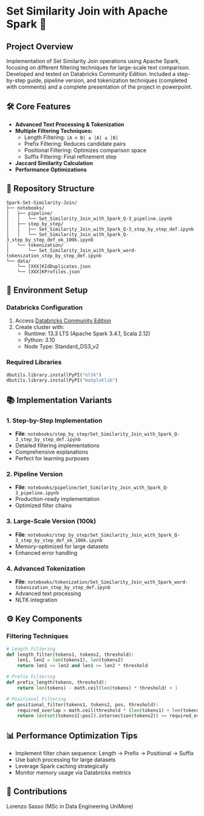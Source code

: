 # Set Similarity Join with Apache Spark 🚀

## Project Overview
Implementation of Set Similarity Join operations using Apache Spark, focusing on different filtering techniques for large-scale text comparison. Developed and tested on Databricks Community Edition.
Included a step-by-step guide, pipeline version, and tokenization techniques (completed with comments)
and a complete presentation of the project in powerpoint.

## 🛠️ Core Features
- **Advanced Text Processing & Tokenization**
- **Multiple Filtering Techniques:**
  - Length Filtering: `|A ∩ B| ≤ |A| ≤ |B|`
  - Prefix Filtering: Reduces candidate pairs
  - Positional Filtering: Optimizes comparison space
  - Suffix Filtering: Final refinement step
- **Jaccard Similarity Calculation**
- **Performance Optimizations**

## 📁 Repository Structure
```
Spark-Set-Similarity-Join/
├── notebooks/
│   ├── pipeline/
│   │   └── Set_Similarity_Join_with_Spark_Q-3_pipeline.ipynb
│   ├── step_by_step/
│   │   ├── Set_Similarity_Join_with_Spark_Q-3_step_by_step_def.ipynb
│   │   └── Set_Similarity_Join_with_Spark_Q-3_step_by_step_def_ok_100k.ipynb
│   └── tokenization/
│       └── Set_Similarity_Join_with_Spark_word-tokenization_step_by_step_def.ipynb
└── data/
    └── [XXX]KIdDuplicates.json
    └── [XXX]KProfiles.json
```

## 🔧 Environment Setup

### Databricks Configuration
1. Access [Databricks Community Edition](https://community.cloud.databricks.com)
2. Create cluster with:
   - Runtime: 13.3 LTS (Apache Spark 3.4.1, Scala 2.12)
   - Python: 3.10
   - Node Type: Standard_DS3_v2

### Required Libraries
```python
dbutils.library.installPyPI("nltk")
dbutils.library.installPyPI("matplotlib")
```

## 📚 Implementation Variants

### 1. Step-by-Step Implementation
- **File**: `notebooks/step_by_step/Set_Similarity_Join_with_Spark_Q-3_step_by_step_def.ipynb`
- Detailed filtering implementations
- Comprehensive explanations
- Perfect for learning purposes

### 2. Pipeline Version
- **File**: `notebooks/pipeline/Set_Similarity_Join_with_Spark_Q-3_pipeline.ipynb`
- Production-ready implementation
- Optimized filter chains

### 3. Large-Scale Version (100k)
- **File**: `notebooks/step_by_step/Set_Similarity_Join_with_Spark_Q-3_step_by_step_def_ok_100k.ipynb`
- Memory-optimized for large datasets
- Enhanced error handling

### 4. Advanced Tokenization
- **File**: `notebooks/tokenization/Set_Similarity_Join_with_Spark_word-tokenization_step_by_step_def.ipynb`
- Advanced text processing
- NLTK integration

## ⚙️ Key Components

### Filtering Techniques
```python
# Length Filtering
def length_filter(tokens1, tokens2, threshold):
    len1, len2 = len(tokens1), len(tokens2)
    return len1 <= len2 and len1 >= len2 * threshold

# Prefix Filtering
def prefix_length(tokens, threshold):
    return len(tokens) - math.ceil(len(tokens) * threshold) + 1

# Positional Filtering
def positional_filter(tokens1, tokens2, pos, threshold):
    required_overlap = math.ceil(threshold * (len(tokens1) + len(tokens2)) / (1 + threshold))
    return len(set(tokens1[:pos]).intersection(tokens2)) >= required_overlap
```

## 📊 Performance Optimization Tips
- Implement filter chain sequence: Length → Prefix → Positional → Suffix
- Use batch processing for large datasets
- Leverage Spark caching strategically
- Monitor memory usage via Databricks metrics

## 🤝 Contributions
Lorenzo Sasso (MSc in Data Engineering UniMore)
